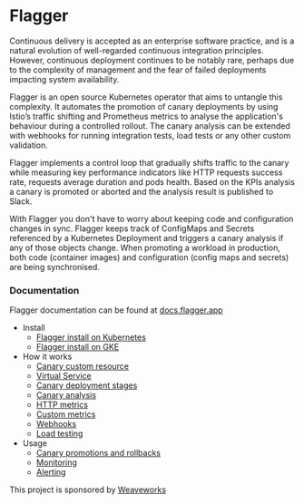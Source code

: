 # Flagger

Continuous delivery is accepted as an enterprise software practice, and is a natural evolution of well-regarded continuous integration principles. However, continuous deployment continues to be notably rare, perhaps due to the complexity of management and the fear of failed deployments impacting system availability. 

Flagger is an open source Kubernetes operator that aims to untangle this complexity. It automates the promotion of canary deployments by using Istio’s traffic shifting and Prometheus metrics to analyse the application's behaviour during a controlled rollout. The canary analysis can be extended with webhooks for running integration tests, load tests or any other custom validation.

Flagger implements a control loop that gradually shifts traffic to the canary while measuring key performance 
indicators like HTTP requests success rate, requests average duration and pods health. Based on the KPIs analysis 
a canary is promoted or aborted and the analysis result is published to Slack.

With Flagger you don't have to worry about keeping code and configuration changes in sync. Flagger keeps track of ConfigMaps and Secrets referenced by a Kubernetes Deployment and triggers a canary analysis if any of those objects change. When promoting a workload in production, both code (container images) and configuration (config maps and secrets) are being synchronised.

### Documentation

Flagger documentation can be found at [docs.flagger.app](https://docs.flagger.app)

* Install
    * [Flagger install on Kubernetes](https://docs.flagger.app/install/flagger-install-on-kubernetes)
    * [Flagger install on GKE](https://docs.flagger.app/install/flagger-install-on-google-cloud)
* How it works
    * [Canary custom resource](https://docs.flagger.app/how-it-works#canary-custom-resource)
    * [Virtual Service](https://docs.flagger.app/how-it-works#virtual-service)
    * [Canary deployment stages](https://docs.flagger.app/how-it-works#canary-deployment)
    * [Canary analysis](https://docs.flagger.app/how-it-works#canary-analysis)
    * [HTTP metrics](https://docs.flagger.app/how-it-works#http-metrics)
    * [Custom metrics](https://docs.flagger.app/how-it-works#custom-metrics)
    * [Webhooks](https://docs.flagger.app/how-it-works#webhooks)
    * [Load testing](https://docs.flagger.app/how-it-works#load-testing)
* Usage
    * [Canary promotions and rollbacks](https://docs.flagger.app/usage/progressive-delivery)
    * [Monitoring](https://docs.flagger.app/usage/monitoring)
    * [Alerting](https://docs.flagger.app/usage/alerting)

This project is sponsored by [Weaveworks](https://www.weave.works/)

